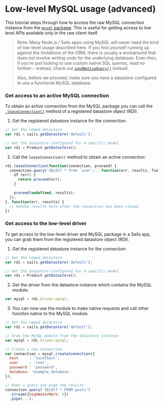 # Low-level MySQL usage (advanced)

This tutorial steps through how to access the raw MySQL connection instance from the [`mysql` package](https://www.npmjs.com/package/mysql).  This is useful for getting access to low level APIs available only in the raw client itself. 

> Note: Many Node.js / Sails apps using MySQL will never need the kind of low-level usage described here.  If you find yourself running up against the limitations of the ORM, there is usually a workaround that does not involve writing code for the underlying database.  Even then, if you're just looking to use custom native SQL queries, read no further-- instead, check out [`sendNativeQuery()`](/documentation/reference/waterline-orm/datastores/send-native-query) instead.
>
> Also, before we proceed, make sure you have a datastore configured to use a functional MySQL database.

### Get access to an active MySQL connection

To obtain an active connection from the MySQL package you can call the [`.leaseConnection()`](/documentation/reference/waterline-orm/datastores/lease-connection) method of a registered datastore object (RDI).

1. Get the registered datastore instance for the connection:

```javascript
// Get the named datastore
var rdi = sails.getDatastore('default');

// Get the datastore configured for a specific model
var rdi = Product.getDatastore();
```

2. Call the `leaseConnection()` method to obtain an active connection:

```javascript
rdi.leaseConnection(function(connection, proceed) {
  connection.query('SELECT * from `user`;', function(err, results, fields) {
    if (err) {
      return proceed(err);
    }

    proceed(undefined, results);
  });
}, function(err, results) {
  // Handle results here after the connection has been closed
})
```

### Get access to the low-level driver

To get access to the low-level driver and MySQL package in a Sails app, you can grab them from the registered datastore object (RDI).

1. Get the registered datastore instance for the connection:

```javascript
// Get the named datastore
var rdi = sails.getDatastore('default');

// Get the datastore configured for a specific model
var rdi = Product.getDatastore();
```

2. Get the driver from the datastore instance which contains the MySQL module:

```javascript
var mysql = rdi.driver.mysql;
```

3. You can now use the module to make native requests and call other function native to the MySQL module:

```javascript
// Get the named datastore
var rdi = sails.getDatastore('default');

// Grab the MySQL module from the datastore instance
var mysql = rdi.driver.mysql;

// Create a new connection
var connection = mysql.createConnection({
  host     : 'localhost',
  user     : 'root',
  password : 'password',
  database: 'example_database'
});

// Make a query and pipe the results
connection.query('SELECT * FROM posts')
  .stream({highWaterMark: 5})
  .pipe(...);
```

<docmeta name="displayName" value="Low-level MySQL usage (advanced)">
